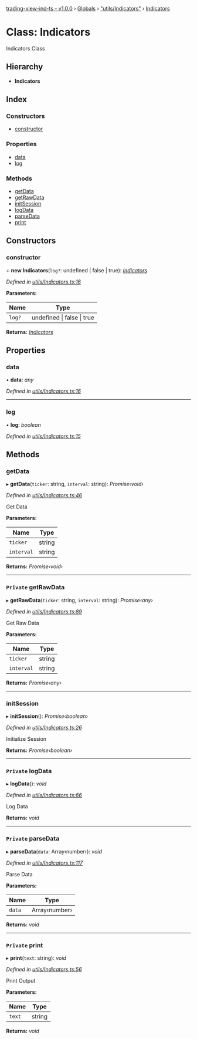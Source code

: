 [trading-view-ind-ts - v1.0.0](../README.md) › [Globals](../globals.md) › ["utils/Indicators"](../modules/_utils_indicators_.md) › [Indicators](_utils_indicators_.indicators.md)

# Class: Indicators

Indicators Class

## Hierarchy

* **Indicators**

## Index

### Constructors

* [constructor](_utils_indicators_.indicators.md#constructor)

### Properties

* [data](_utils_indicators_.indicators.md#data)
* [log](_utils_indicators_.indicators.md#log)

### Methods

* [getData](_utils_indicators_.indicators.md#getdata)
* [getRawData](_utils_indicators_.indicators.md#private-getrawdata)
* [initSession](_utils_indicators_.indicators.md#initsession)
* [logData](_utils_indicators_.indicators.md#private-logdata)
* [parseData](_utils_indicators_.indicators.md#private-parsedata)
* [print](_utils_indicators_.indicators.md#private-print)

## Constructors

###  constructor

\+ **new Indicators**(`log?`: undefined | false | true): *[Indicators](_utils_indicators_.indicators.md)*

*Defined in [utils/Indicators.ts:16](https://github.com/edmundpf/trading-view-ind-ts/blob/8b7b7f3/src/utils/Indicators.ts#L16)*

**Parameters:**

Name | Type |
------ | ------ |
`log?` | undefined &#124; false &#124; true |

**Returns:** *[Indicators](_utils_indicators_.indicators.md)*

## Properties

###  data

• **data**: *any*

*Defined in [utils/Indicators.ts:16](https://github.com/edmundpf/trading-view-ind-ts/blob/8b7b7f3/src/utils/Indicators.ts#L16)*

___

###  log

• **log**: *boolean*

*Defined in [utils/Indicators.ts:15](https://github.com/edmundpf/trading-view-ind-ts/blob/8b7b7f3/src/utils/Indicators.ts#L15)*

## Methods

###  getData

▸ **getData**(`ticker`: string, `interval`: string): *Promise‹void›*

*Defined in [utils/Indicators.ts:46](https://github.com/edmundpf/trading-view-ind-ts/blob/8b7b7f3/src/utils/Indicators.ts#L46)*

Get Data

**Parameters:**

Name | Type |
------ | ------ |
`ticker` | string |
`interval` | string |

**Returns:** *Promise‹void›*

___

### `Private` getRawData

▸ **getRawData**(`ticker`: string, `interval`: string): *Promise‹any›*

*Defined in [utils/Indicators.ts:89](https://github.com/edmundpf/trading-view-ind-ts/blob/8b7b7f3/src/utils/Indicators.ts#L89)*

Get Raw Data

**Parameters:**

Name | Type |
------ | ------ |
`ticker` | string |
`interval` | string |

**Returns:** *Promise‹any›*

___

###  initSession

▸ **initSession**(): *Promise‹boolean›*

*Defined in [utils/Indicators.ts:26](https://github.com/edmundpf/trading-view-ind-ts/blob/8b7b7f3/src/utils/Indicators.ts#L26)*

Initialize Session

**Returns:** *Promise‹boolean›*

___

### `Private` logData

▸ **logData**(): *void*

*Defined in [utils/Indicators.ts:66](https://github.com/edmundpf/trading-view-ind-ts/blob/8b7b7f3/src/utils/Indicators.ts#L66)*

Log Data

**Returns:** *void*

___

### `Private` parseData

▸ **parseData**(`data`: Array‹number›): *void*

*Defined in [utils/Indicators.ts:117](https://github.com/edmundpf/trading-view-ind-ts/blob/8b7b7f3/src/utils/Indicators.ts#L117)*

Parse Data

**Parameters:**

Name | Type |
------ | ------ |
`data` | Array‹number› |

**Returns:** *void*

___

### `Private` print

▸ **print**(`text`: string): *void*

*Defined in [utils/Indicators.ts:56](https://github.com/edmundpf/trading-view-ind-ts/blob/8b7b7f3/src/utils/Indicators.ts#L56)*

Print Output

**Parameters:**

Name | Type |
------ | ------ |
`text` | string |

**Returns:** *void*
